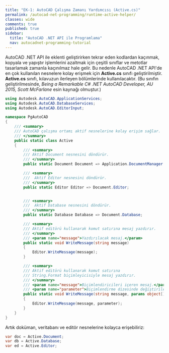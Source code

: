 ```yaml
---
title: "EK-1: AutoCAD Çalışma Zamanı Yardımcısı (Active.cs)"
permalink: /autocad-net-programming/runtime-active-helper/
classes: wide
comments: true
published: true
sidebar:
  title: "AutoCAD .NET API ile Programlama"
  nav: autocadnet-programming-tutorial
---
```


AutoCAD .NET API ile eklenti geliştirirken tekrar eden kodlardan kaçınmak, kopyala ve yapıştır işlemlerini azaltmak için çeşitli sınıflar ve metotlar tasarlamak zamanla kaçınılmaz hale gelir. Bu nedenle AutoCAD .NET API'de en çok kullanılan nesnelere kolay erişmek için **Active.cs** sınıfı geliştirilmiştir. **Active.cs** sınıfı, kılavuzun ilerleyen bölümlerinde kullanılacaktır. (Bu sınıfın geliştirilmesinde, *Being a Remarkable C# .NET AutoCAD Developer, AU 2015, Scott McFarlane* esin kaynağı olmuştur.)

```c#
using Autodesk.AutoCAD.ApplicationServices;
using Autodesk.AutoCAD.DatabaseServices;
using Autodesk.AutoCAD.EditorInput;

namespace PgAutoCAD
{
    /// <summary>
    /// AutoCAD çalışma ortamı aktif nesnelerine kolay erişim sağlar.
    /// </summary>
    public static class Active
    {
        /// <summary>
        /// Aktif Document nesnesini döndürür.
        /// </summary>
        public static Document Document => Application.DocumentManager.MdiActiveDocument;

        /// <summary>
        ///  Aktif Editor nesnesini döndürür.
        /// </summary>
        public static Editor Editor => Document.Editor;


        /// <summary>
        ///  Aktif Database nesnesini döndürür.
        /// </summary>
        public static Database Database => Document.Database;

        /// <summary>
        /// Aktif editörü kullanarak komut satırına mesaj yazdırır.
        /// </summary>
        /// <param name="message">Yazdırılacak mesaj.</param>
        public static void WriteMessage(string message)
        {
            Editor.WriteMessage(message);
        }

        /// <summary>
        /// Aktif editörü kullanarak komut satırına
        /// String.Format biçimleyicisiyle mesaj yazdırır.
        /// </summary>
        /// <param name="message">Biçimlendiricileri içeren mesaj.</param>
        /// <param name="parameter">Biçimlendirme dizesinde değiştirilecek değişkenler.</param>
        public static void WriteMessage(string message, params object[] parameter)
        {
            Editor.WriteMessage(message, parameter);
        }
    }
}
```

Artık doküman, veritabanı ve editör nesnelerine kolayca erişebiliriz:

```c#
var doc = Active.Document;
var db = Active.Database;
var ed = Active.Editor;
```
